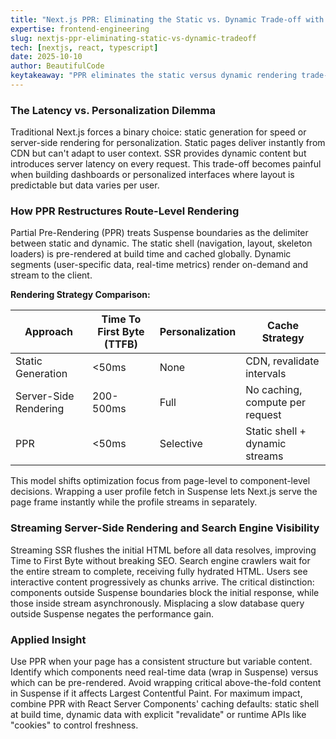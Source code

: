 ```yaml
---
title: "Next.js PPR: Eliminating the Static vs. Dynamic Trade-off with Suspense Boundaries"
expertise: frontend-engineering
slug: nextjs-ppr-eliminating-static-vs-dynamic-tradeoff
tech: [nextjs, react, typescript]
date: 2025-10-10
author: BeautifulCode
keytakeaway: "PPR eliminates the static versus dynamic rendering trade-off by using Suspense boundaries to serve pre-rendered shells instantly while streaming personalized content, making it ideal for applications requiring both speed and user-specific data."
---
```


### The Latency vs. Personalization Dilemma

Traditional Next.js forces a binary choice: static generation for speed or server-side rendering for personalization. Static pages deliver instantly from CDN but can't adapt to user context. SSR provides dynamic content but introduces server latency on every request. This trade-off becomes painful when building dashboards or personalized interfaces where layout is predictable but data varies per user.

### How PPR Restructures Route-Level Rendering

Partial Pre-Rendering (PPR) treats Suspense boundaries as the delimiter between static and dynamic. The static shell (navigation, layout, skeleton loaders) is pre-rendered at build time and cached globally. Dynamic segments (user-specific data, real-time metrics) render on-demand and stream to the client.

**Rendering Strategy Comparison:**

| Approach | Time To First Byte (TTFB) | Personalization | Cache Strategy |
|----------|------|-----------------|----------------|
| Static Generation | <50ms | None | CDN, revalidate intervals |
| Server-Side Rendering | 200-500ms | Full | No caching, compute per request |
| PPR | <50ms | Selective | Static shell + dynamic streams |

This model shifts optimization focus from page-level to component-level decisions. Wrapping a user profile fetch in Suspense lets Next.js serve the page frame instantly while the profile streams in separately.

### Streaming Server-Side Rendering and Search Engine Visibility

Streaming SSR flushes the initial HTML before all data resolves, improving Time to First Byte without breaking SEO. Search engine crawlers wait for the entire stream to complete, receiving fully hydrated HTML. Users see interactive content progressively as chunks arrive. The critical distinction: components outside Suspense boundaries block the initial response, while those inside stream asynchronously. Misplacing a slow database query outside Suspense negates the performance gain.

### Applied Insight

Use PPR when your page has a consistent structure but variable content. Identify which components need real-time data (wrap in Suspense) versus which can be pre-rendered. Avoid wrapping critical above-the-fold content in Suspense if it affects Largest Contentful Paint. For maximum impact, combine PPR with React Server Components' caching defaults: static shell at build time, dynamic data with explicit "revalidate" or runtime APIs like "cookies" to control freshness.